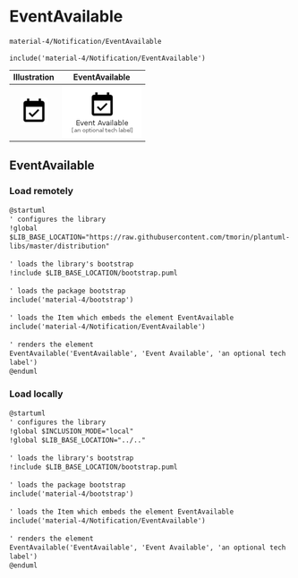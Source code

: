 # EventAvailable


```text
material-4/Notification/EventAvailable
```

```text
include('material-4/Notification/EventAvailable')
```



| Illustration | EventAvailable |
| :---: | :---: |
| ![illustration for Illustration](../../material-4/Notification/EventAvailable.png) | ![illustration for EventAvailable](../../material-4/Notification/EventAvailable.Local.png) |




## EventAvailable

### Load remotely
```plantuml
@startuml
' configures the library
!global $LIB_BASE_LOCATION="https://raw.githubusercontent.com/tmorin/plantuml-libs/master/distribution"

' loads the library's bootstrap
!include $LIB_BASE_LOCATION/bootstrap.puml

' loads the package bootstrap
include('material-4/bootstrap')

' loads the Item which embeds the element EventAvailable
include('material-4/Notification/EventAvailable')

' renders the element
EventAvailable('EventAvailable', 'Event Available', 'an optional tech label')
@enduml
```

### Load locally
```plantuml
@startuml
' configures the library
!global $INCLUSION_MODE="local"
!global $LIB_BASE_LOCATION="../.."

' loads the library's bootstrap
!include $LIB_BASE_LOCATION/bootstrap.puml

' loads the package bootstrap
include('material-4/bootstrap')

' loads the Item which embeds the element EventAvailable
include('material-4/Notification/EventAvailable')

' renders the element
EventAvailable('EventAvailable', 'Event Available', 'an optional tech label')
@enduml
```

